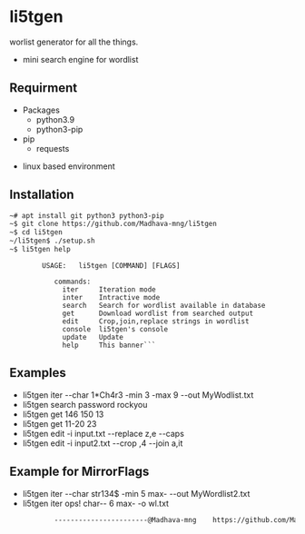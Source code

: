 # li5tgen
worlist generator for all the things.
* mini search engine for wordlist

## Requirment
<ul>
<li>Packages<ul>
<li>python3.9</li>
<li>python3-pip</li></ul>
<li>pip<ul>
<li>requests</li></ul>
</ul>

* linux based environment

## Installation
```bash 
~# apt install git python3 python3-pip
~$ git clone https://github.com/Madhava-mng/li5tgen
~$ cd li5tgen
~/li5tgen$ ./setup.sh
~$ li5tgen help

```
            USAGE:   li5tgen [COMMAND] [FLAGS]

               commands:
                 iter     Iteration mode
                 inter    Intractive mode
                 search   Search for wordlist available in database
                 get      Download wordlist from searched output
                 edit     Crop,join,replace strings in wordlist
                 console  li5tgen's console
                 update   Update
                 help     This banner```

## Examples

* li5tgen  iter  --char  1*Ch4r3  -min  3  -max  9  --out  MyWodlist.txt
* li5tgen  search  password  rockyou
* li5tgen  get  146  150  13        
* li5tgen  get  11-20  23                 
* li5tgen  edit  -i  input.txt  --replace  z,e  --caps
* li5tgen  edit  -i  input2.txt  --crop  ,4  --join a,it

## Example for MirrorFlags

* li5tgen  iter  --char  str134\$  -min  5  max-  --out  MyWordlist2.txt
* li5tgen  iter  ops\!  char--  6  max-  -o  wl.txt




 ```bash
            -----------------------@Madhava-mng    https://github.com/Madhava-mng/li5tgen ---------------------------```


